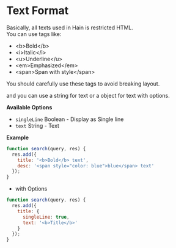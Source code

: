 # Text Format
Basically, all texts used in Hain is restricted HTML.  
You can use tags like:
* \<b\>Bold\</b\>
* \<i\>Italic\</i\>
* \<u\>Underline\</u\>
* \<em\>Emphasized\</em\>
* \<span\>Span with style\</span\>

You should carefully use these tags to avoid breaking layout.

and you can use a string for text or a object for text with options.

**Available Options**
* `singleLine` Boolean - Display as Single line
* `text` String - Text

**Example**
```javascript
function search(query, res) {
  res.add({
    title: '<b>Bold</b> text',
    desc: '<span style="color: blue">blue</span> text'
  });
}
```
- with Options
```javascript
function search(query, res) {
  res.add({
    title: {
      singleLine: true,
      text: '<b>Title</b>'
    }
  });
}
```